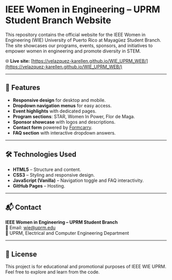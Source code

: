 # IEEE Women in Engineering – UPRM Student Branch Website

This repository contains the official website for the IEEE Women in Engineering (WIE) University of Puerto Rico at Mayagüez Student Branch.  
The site showcases our programs, events, sponsors, and initiatives to empower women in engineering and promote diversity in STEM.

🌐 **Live site:** [https://velazquez-karellen.github.io/WIE_UPRM_WEB/](https://velazquez-karellen.github.io/WIE_UPRM_WEB/)

---

## 🚀 Features
- **Responsive design** for desktop and mobile.
- **Dropdown navigation menus** for easy access.
- **Event highlights** with dedicated pages.
- **Program sections**: STAR, Women In Power, Flor de Maga.
- **Sponsor showcase** with logos and descriptions.
- **Contact form** powered by [Formcarry](https://formcarry.com).
- **FAQ section** with interactive dropdown answers.

---

## 🛠️ Technologies Used
- **HTML5** – Structure and content.
- **CSS3** – Styling and responsive design.
- **JavaScript (Vanilla)** – Navigation toggle and FAQ interactivity.
- **GitHub Pages** – Hosting.

---

## 📬 Contact
**IEEE Women in Engineering – UPRM Student Branch**  
📧 Email: [wie@uprm.edu](mailto:wie@uprm.edu)  
📍 UPRM, Electrical and Computer Engineering Department

---

## 📜 License
This project is for educational and promotional purposes of IEEE WIE UPRM.  
Feel free to explore and learn from the code.
